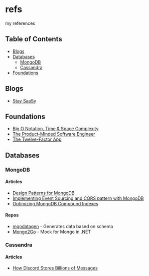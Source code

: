 # refs
my references

## Table of Contents

- [Blogs](#blogs)
- [Databases](#databases)
  - [MongoDB](#mongodb)
  - [Cassandra](#cassandra)
- [Foundations](#foundations)


## Blogs

- [Stay SaaSy](https://staysaasy.com/)

## Foundations

- [Big O Notation, Time & Space Complexity](https://dev.to/ethanmgustafson/big-o-notation-time-space-complexity-44l9)
- [The Product-Minded Software Engineer](https://blog.pragmaticengineer.com/the-product-minded-engineer/)
- [The Twelve-Factor App](https://12factor.net/)

## Databases

### MongoDB

#### Articles

- [Design Patterns for MongoDB](https://towardsdatascience.com/design-patterns-for-mongodb-894767315905)
- [Implementing Event Sourcing and CQRS pattern with MongoDB](https://blog.insiderattack.net/implementing-event-sourcing-and-cqrs-pattern-with-mongodb-66991e7b72be)
- [Optimizing MongoDB Compound Indexes](https://emptysqua.re/blog/optimizing-mongodb-compound-indexes)

#### Repos

- [mgodatagen](https://github.com/feliixx/mgodatagen) - Generates data based on schema
- [Mongo2Go](https://github.com/Mongo2Go/Mongo2Go) - Mock for Mongo in .NET

### Cassandra

#### Articles
- [How Discord Stores Billions of Messages](https://blog.discord.com/how-discord-stores-billions-of-messages-7fa6ec7ee4c7?gi=bd634e158b9e)
